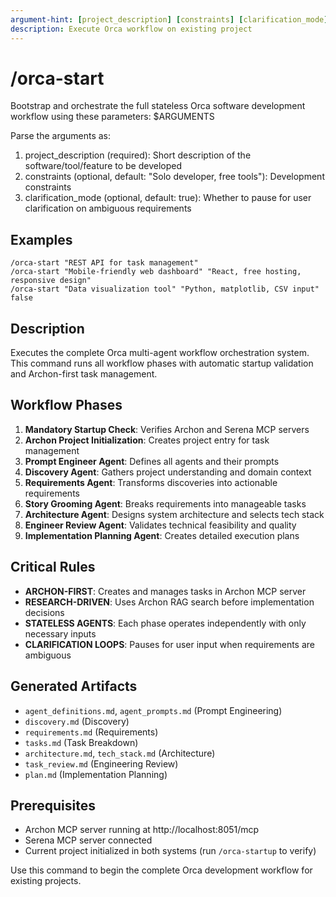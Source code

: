 ```yaml
---
argument-hint: [project_description] [constraints] [clarification_mode]
description: Execute Orca workflow on existing project
---
```


# /orca-start

Bootstrap and orchestrate the full stateless Orca software development workflow using these parameters: $ARGUMENTS

Parse the arguments as:
1. project_description (required): Short description of the software/tool/feature to be developed
2. constraints (optional, default: "Solo developer, free tools"): Development constraints
3. clarification_mode (optional, default: true): Whether to pause for user clarification on ambiguous requirements

## Examples
```
/orca-start "REST API for task management"
/orca-start "Mobile-friendly web dashboard" "React, free hosting, responsive design"
/orca-start "Data visualization tool" "Python, matplotlib, CSV input" false
```

## Description
Executes the complete Orca multi-agent workflow orchestration system. This command runs all workflow phases with automatic startup validation and Archon-first task management.

## Workflow Phases
1. **Mandatory Startup Check**: Verifies Archon and Serena MCP servers
2. **Archon Project Initialization**: Creates project entry for task management
3. **Prompt Engineer Agent**: Defines all agents and their prompts
4. **Discovery Agent**: Gathers project understanding and domain context
5. **Requirements Agent**: Transforms discoveries into actionable requirements
6. **Story Grooming Agent**: Breaks requirements into manageable tasks
7. **Architecture Agent**: Designs system architecture and selects tech stack
8. **Engineer Review Agent**: Validates technical feasibility and quality
9. **Implementation Planning Agent**: Creates detailed execution plans

## Critical Rules
- **ARCHON-FIRST**: Creates and manages tasks in Archon MCP server
- **RESEARCH-DRIVEN**: Uses Archon RAG search before implementation decisions
- **STATELESS AGENTS**: Each phase operates independently with only necessary inputs
- **CLARIFICATION LOOPS**: Pauses for user input when requirements are ambiguous

## Generated Artifacts
- `agent_definitions.md`, `agent_prompts.md` (Prompt Engineering)
- `discovery.md` (Discovery)
- `requirements.md` (Requirements)
- `tasks.md` (Task Breakdown)
- `architecture.md`, `tech_stack.md` (Architecture)
- `task_review.md` (Engineering Review)
- `plan.md` (Implementation Planning)

## Prerequisites
- Archon MCP server running at http://localhost:8051/mcp
- Serena MCP server connected
- Current project initialized in both systems (run `/orca-startup` to verify)

Use this command to begin the complete Orca development workflow for existing projects.